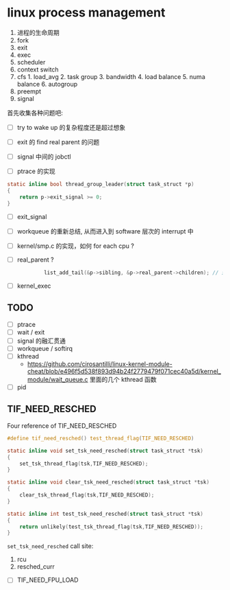 # linux process management
1. 进程的生命周期
  1. fork
  2. exit
  3. exec
2. scheduler
  1. context switch
  2. cfs
    1. load_avg
    2. task group
    3. bandwidth
    4. load balance
    5. numa balance
    6. autogroup
  3. preempt
3. signal


首先收集各种问题吧:
- [ ] try to wake up 的复杂程度还是超过想象

- [ ] exit 的 find real parent 的问题

- [ ] signal 中间的 jobctl

- [ ] ptrace 的实现

```c
static inline bool thread_group_leader(struct task_struct *p)
{
	return p->exit_signal >= 0;
}
```
- [ ] exit_signal

- [ ] workqueue 的重新总结, 从而进入到 software 层次的 interrupt 中

- [ ] kernel/smp.c 的实现，如何 for each cpu ?

- [ ] real_parent ?

```c
			list_add_tail(&p->sibling, &p->real_parent->children); // 这些成员的含义是什么 ?
```

- [ ] kernel_exec

## TODO
- [ ] ptrace
- [ ] wait / exit
- [ ] signal 的融汇贯通
- [ ] workqueue / softirq
- [ ] kthread
  - https://github.com/cirosantilli/linux-kernel-module-cheat/blob/e496f5d538f893d94b24f2779479f071cec40a5d/kernel_module/wait_queue.c 里面的几个 kthread 函数
- [ ] pid

## TIF_NEED_RESCHED
Four reference of TIF_NEED_RESCHED
```c
#define tif_need_resched() test_thread_flag(TIF_NEED_RESCHED)

static inline void set_tsk_need_resched(struct task_struct *tsk)
{
	set_tsk_thread_flag(tsk,TIF_NEED_RESCHED);
}

static inline void clear_tsk_need_resched(struct task_struct *tsk)
{
	clear_tsk_thread_flag(tsk,TIF_NEED_RESCHED);
}

static inline int test_tsk_need_resched(struct task_struct *tsk)
{
	return unlikely(test_tsk_thread_flag(tsk,TIF_NEED_RESCHED));
}
```

`set_tsk_need_resched` call site:
1. rcu
2. resched_curr


- [ ] TIF_NEED_FPU_LOAD
